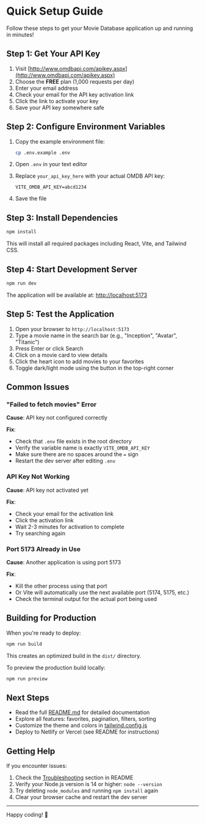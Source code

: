 # Quick Setup Guide

Follow these steps to get your Movie Database application up and running in minutes!

## Step 1: Get Your API Key

1. Visit [http://www.omdbapi.com/apikey.aspx](http://www.omdbapi.com/apikey.aspx)
2. Choose the **FREE** plan (1,000 requests per day)
3. Enter your email address
4. Check your email for the API key activation link
5. Click the link to activate your key
6. Save your API key somewhere safe

## Step 2: Configure Environment Variables

1. Copy the example environment file:
   ```bash
   cp .env.example .env
   ```

2. Open `.env` in your text editor

3. Replace `your_api_key_here` with your actual OMDB API key:
   ```env
   VITE_OMDB_API_KEY=abcd1234
   ```

4. Save the file

## Step 3: Install Dependencies

```bash
npm install
```

This will install all required packages including React, Vite, and Tailwind CSS.

## Step 4: Start Development Server

```bash
npm run dev
```

The application will be available at: [http://localhost:5173](http://localhost:5173)

## Step 5: Test the Application

1. Open your browser to `http://localhost:5173`
2. Type a movie name in the search bar (e.g., "Inception", "Avatar", "Titanic")
3. Press Enter or click Search
4. Click on a movie card to view details
5. Click the heart icon to add movies to your favorites
6. Toggle dark/light mode using the button in the top-right corner

## Common Issues

### "Failed to fetch movies" Error

**Cause**: API key not configured correctly

**Fix**:
- Check that `.env` file exists in the root directory
- Verify the variable name is exactly `VITE_OMDB_API_KEY`
- Make sure there are no spaces around the `=` sign
- Restart the dev server after editing `.env`

### API Key Not Working

**Cause**: API key not activated yet

**Fix**:
- Check your email for the activation link
- Click the activation link
- Wait 2-3 minutes for activation to complete
- Try searching again

### Port 5173 Already in Use

**Cause**: Another application is using port 5173

**Fix**:
- Kill the other process using that port
- Or Vite will automatically use the next available port (5174, 5175, etc.)
- Check the terminal output for the actual port being used

## Building for Production

When you're ready to deploy:

```bash
npm run build
```

This creates an optimized build in the `dist/` directory.

To preview the production build locally:

```bash
npm run preview
```

## Next Steps

- Read the full [README.md](./README.md) for detailed documentation
- Explore all features: favorites, pagination, filters, sorting
- Customize the theme and colors in [tailwind.config.js](./tailwind.config.js)
- Deploy to Netlify or Vercel (see README for instructions)

## Getting Help

If you encounter issues:

1. Check the [Troubleshooting](./README.md#troubleshooting) section in README
2. Verify your Node.js version is 14 or higher: `node --version`
3. Try deleting `node_modules` and running `npm install` again
4. Clear your browser cache and restart the dev server

---

Happy coding! 🚀
